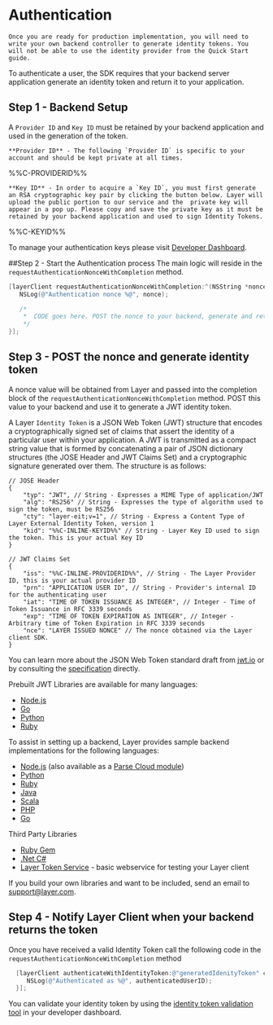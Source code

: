 # Authentication

```emphasis
Once you are ready for production implementation, you will need to write your own backend controller to generate identity tokens. You will not be able to use the identity provider from the Quick Start guide.
```

To authenticate a user, the SDK requires that your backend server application generate an identity token and return it to your application.

## Step 1 - Backend Setup
A `Provider ID` and `Key ID` must be retained by your backend application and used in the generation of the token.

```emphasis
**Provider ID** - The following `Provider ID` is specific to your account and should be kept private at all times.
```

%%C-PROVIDERID%%

```emphasis
**Key ID** - In order to acquire a `Key ID`, you must first generate an RSA cryptographic key pair by clicking the button below. Layer will upload the public portion to our service and the  private key will appear in a pop up. Please copy and save the private key as it must be retained by your backend application and used to sign Identity Tokens.
```

%%C-KEYID%%

To manage your authentication keys please visit [Developer Dashboard](https://developer.layer.com).

##Step 2 - Start the Authentication process
The main logic will reside in the `requestAuthenticationNonceWithCompletion` method.

```objectivec
[layerClient requestAuthenticationNonceWithCompletion:^(NSString *nonce, NSError *error) {
   NSLog(@"Authentication nonce %@", nonce);

   /*
    *  CODE goes here. POST the nonce to your backend, generate and return a JWT identity token
    */
}];
```

## Step 3 - POST the nonce and generate identity token
A nonce value will be obtained from Layer and passed into the completion block of the `requestAuthenticationNonceWithCompletion` method. POST this value to your backend and use it to generate a JWT identity token.

A Layer `Identity Token` is a JSON Web Token (JWT) structure that encodes a cryptographically signed set of claims that assert the identity of a particular user within your application. A JWT is transmitted as a compact string value that is formed by concatenating a pair of JSON dictionary structures (the JOSE Header and JWT Claims Set) and a cryptographic signature generated over them. The structure is as follows:

```
// JOSE Header
{
    "typ": "JWT", // String - Expresses a MIME Type of application/JWT
    "alg": "RS256" // String - Expresses the type of algorithm used to sign the token, must be RS256
    "cty": "layer-eit;v=1", // String - Express a Content Type of Layer External Identity Token, version 1
    "kid": "%%C-INLINE-KEYID%%" // String - Layer Key ID used to sign the token. This is your actual Key ID
}

// JWT Claims Set
{
    "iss": "%%C-INLINE-PROVIDERID%%", // String - The Layer Provider ID, this is your actual provider ID
    "prn": "APPLICATION USER ID", // String - Provider's internal ID for the authenticating user
    "iat": "TIME OF TOKEN ISSUANCE AS INTEGER", // Integer - Time of Token Issuance in RFC 3339 seconds
    "exp": "TIME OF TOKEN EXPIRATION AS INTEGER", // Integer - Arbitrary time of Token Expiration in RFC 3339 seconds
    "nce": "LAYER ISSUED NONCE" // The nonce obtained via the Layer client SDK.
}
```

You can learn more about the JSON Web Token standard draft from [jwt.io](http://jwt.io) or by consulting the [specification](http://self-issued.info/docs/draft-ietf-oauth-json-web-token.html) directly.

Prebuilt JWT Libraries are available for many languages:

* [Node.js](https://github.com/brianloveswords/node-jws)
* [Go](https://github.com/dgrijalva/jwt-go)
* [Python](https://github.com/progrium/pyjwt/)
* [Ruby](https://github.com/progrium/ruby-jwt)

To assist in setting up a backend, Layer provides sample backend implementations for the following languages:

* [Node.js](https://github.com/layerhq/layer-identity-token-nodejs) (also available as a [Parse Cloud module](https://github.com/layerhq/layer-parse-module))
* [Python](https://github.com/layerhq/layer-identity-token-python)
* [Ruby](https://github.com/layerhq/layer-identity-token-ruby)
* [Java](https://github.com/layerhq/layer-identity-token-java)
* [Scala](https://github.com/layerhq/layer-identity-token-scala)
* [PHP](https://github.com/layerhq/layer-identity-token-php)
* [Go](https://github.com/layerhq/support/tree/master/identity-services-samples/go)

Third Party Libraries
* [Ruby Gem](https://rubygems.org/gems/layer-identity_token)
* [.Net C#](https://github.com/khanhvu161188/LayerNet)
* [Layer Token Service](https://github.com/dreimannzelt/layer-token_service)  - basic webservice for testing your Layer client

If you build your own libraries and want to be included, send an email to [support@layer.com](mailto:support@layer.com).

## Step 4 - Notify Layer Client when your backend returns the token
Once you have received a valid Identity Token call the following code in the `requestAuthenticationNonceWithCompletion` method

```objectivec
  [layerClient authenticateWithIdentityToken:@"generatedIdenityToken" completion:^(NSString *authenticatedUserID, NSError *error) {
     NSLog(@"Authenticated as %@", authenticatedUserID);
  }];
```

You can validate your identity token by using the [identity token validation tool](/projects/tools) in your developer dashboard.
